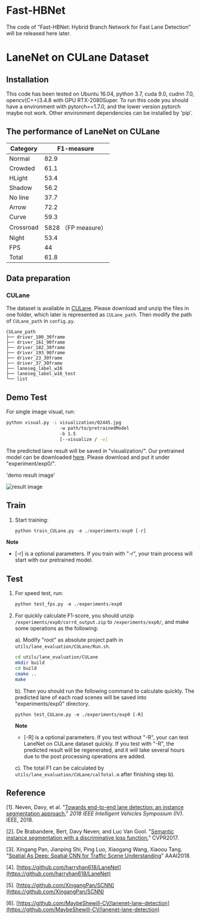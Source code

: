 # Fast-HBNet
The code of "Fast-HBNet: Hybrid Branch Network for Fast Lane Detection" will be released here later.


# LaneNet on CULane Dataset

## Installation

This code has been tested on Ubuntu 16.04, python 3.7, cuda 9.0, cudnn 7.0, opencv(C++)3.4.8 with GPU RTX-2080Super. To run this code you should have a environment with pytorch==1.7.0, and the lower version pytorch maybe not work. Other environment dependencies can be installed by 'pip'.

## The performance of LaneNet on CULane
| Category  | F1-measure          |
| --------- | ------------------- |
| Normal    | 82.9                |
| Crowded   | 61.1                |
| HLight    | 53.4                |
| Shadow    | 56.2                |
| No line   | 37.7                |
| Arrow     | 72.2                |
| Curve     | 59.3                |
| Crossroad | 5828 （FP measure） |
| Night     | 53.4                |
| FPS       | 44                  |
| Total     | 61.8                |

## Data preparation

### CULane

The dataset is available in [CULane](https://xingangpan.github.io/projects/CULane.html). Please download and unzip the files in one folder, which later is represented as `CULane_path`.  Then modify the path of `CULane_path` in `config.py`.
```
CULane_path
├── driver_100_30frame
├── driver_161_90frame
├── driver_182_30frame
├── driver_193_90frame
├── driver_23_30frame
├── driver_37_30frame
├── laneseg_label_w16
├── laneseg_label_w16_test
└── list
```

## Demo Test

For single image visual, run:

```Bash
python visual.py -i visualization/02445.jpg 
                    -w path/to/pretrainedModel
                    -b 1.5
                    [--visualize / -v]
```

The predicted lane result will be saved in "visualization/". Our pretrained model can be downloaded [here](https://drive.google.com/drive/folders/1hJCMzft-BkNj6jylihGX2Yumbnyxr1Dy?usp=sharing).  Please download and put it under "experiment/exp0/".

'demo result image'

![result image](https://github.com/ZT-GroupR/Fast-HBNet/blob/master/LaneNetonCULane/visualization/02445_result.jpg)


## Train 

1. Start training:

   ```python
   python train_CULane.py -e ./experiments/exp0 [-r]
   ```
  **Note**


  - [-r] is a optional parameters. If you train with "-r", your train process will start with our pretrained model.

   
## Test 

1. For speed test, run:
   ```python
   python test_fps.py -e ./experiments/exp0
   ```

2. For quickly calculate F1-score, you should unzip `/experiments/exp0/corrd_output.zip` to `/experiments/exp0/`, and make some operations as the following:

   a). Modify "root" as absolute project path in `utils/lane_evaluation/CULane/Run.sh`.
   ```bash
   cd utils/lane_evaluation/CULane
   mkdir build 
   cd build
   cmake ..
   make
   ```
   b). Then you should run the following command to calculate quickly. The predicted lane of each road scenes will be saved into "experiments/exp0" directory.
   ``` shell
   python test_CULane.py -e ./experiments/exp0 [-R]
   ```
   **Note**


   - [-R] is a optional parameters. If you test without "-R", your can test LaneNet on CULane dataset quickly. If you test with "-R", the predicted result will be regenerated, and it will take several hours due to the post processing operations are added.

   c). The total F1 can be calculated by `utils/lane_evaluation/CULane/calTotal.m` after finishing step b).



## Reference

[1]. Neven, Davy, et al. "[Towards end-to-end lane detection: an instance segmentation approach.](https://arxiv.org/pdf/1802.05591.pdf)" *2018 IEEE Intelligent Vehicles Symposium (IV)*. IEEE, 2018.

[2]. De Brabandere, Bert, Davy Neven, and Luc Van Gool. "[Semantic instance segmentation with a discriminative loss function.](https://arxiv.org/pdf/1708.02551.pdf)" CVPR2017.

[3]. Xingang Pan, Jianping Shi, Ping Luo, Xiaogang Wang, Xiaoou Tang. "[Spatial As Deep: Spatial CNN for Traffic Scene Understanding](https://arxiv.org/abs/1712.06080)" AAAI2018.

[4]. [https://github.com/harryhan618/LaneNet](https://github.com/harryhan618/LaneNet)

[5]. [https://github.com/XingangPan/SCNN](https://github.com/XingangPan/SCNN)

[6]. [https://github.com/MaybeShewill-CV/lanenet-lane-detection](https://github.com/MaybeShewill-CV/lanenet-lane-detection)





